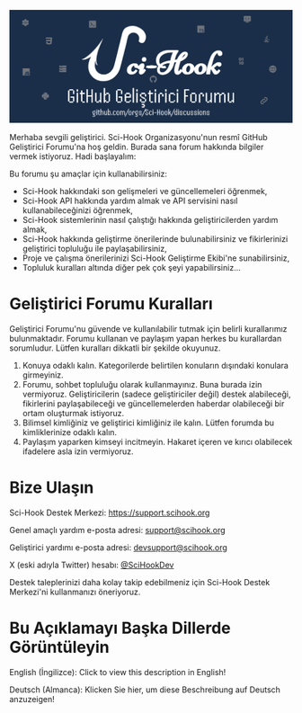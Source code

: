 [![](https://raw.githubusercontent.com/Sci-Hook/developer-forum/main/src/readme-files/images/forum-banner-tr.png)](https://github.com/orgs/Sci-Hook/discussions)

Merhaba sevgili geliştirici. Sci-Hook Organizasyonu'nun resmî GitHub Geliştirici Forumu'na hoş geldin. Burada sana forum hakkında bilgiler vermek istiyoruz. Hadi başlayalım:

Bu forumu şu amaçlar için kullanabilirsiniz:
- Sci-Hook hakkındaki son gelişmeleri ve güncellemeleri öğrenmek,
- Sci-Hook API hakkında yardım almak ve API servisini nasıl kullanabileceğinizi öğrenmek,
- Sci-Hook sistemlerinin nasıl çalıştığı hakkında geliştiricilerden yardım almak,
- Sci-Hook hakkında geliştirme önerilerinde bulunabilirsiniz ve fikirlerinizi geliştirici topluluğu ile paylaşabilirsiniz,
- Proje ve çalışma önerilerinizi Sci-Hook Geliştirme Ekibi'ne sunabilirsiniz,
- Topluluk kuralları altında diğer pek çok şeyi yapabilirsiniz...

# Geliştirici Forumu Kuralları

Geliştirici Forumu'nu güvende ve kullanılabilir tutmak için belirli kurallarımız bulunmaktadır. Forumu kullanan ve paylaşım yapan herkes bu kurallardan sorumludur. Lütfen kuralları dikkatli bir şekilde okuyunuz.

1. Konuya odaklı kalın. Kategorilerde belirtilen konuların dışındaki konulara girmeyiniz.
2. Forumu, sohbet topluluğu olarak kullanmayınız. Buna burada izin vermiyoruz. Geliştiricilerin (sadece geliştiriciler değil) destek alabileceği, fikirlerini paylaşabileceği ve güncellemelerden haberdar olabileceği bir ortam oluşturmak istiyoruz.
3. Bilimsel kimliğiniz ve geliştirici kimliğiniz ile kalın. Lütfen forumda bu kimliklerinize odaklı kalın.
4. Paylaşım yaparken kimseyi incitmeyin. Hakaret içeren ve kırıcı olabilecek ifadelere asla izin vermiyoruz.

# Bize Ulaşın

Sci-Hook Destek Merkezi: https://support.scihook.org

Genel amaçlı yardım e-posta adresi: [support@scihook.org](mailto:support@scihook.org "support@scihook.org")

Geliştirici yardımı e-posta adresi: [devsupport@scihook.org](mailto:devsupport@scihook.org "devsupport@scihook.org")

X (eski adıyla Twitter) hesabı: [@SciHookDev](https://x.com/SciHookDev)

Destek taleplerinizi daha kolay takip edebilmeniz için Sci-Hook Destek Merkezi'ni kullanmanızı öneriyoruz.

# Bu Açıklamayı Başka Dillerde Görüntüleyin

English (İngilizce): Click to view this description in English!

Deutsch (Almanca): Klicken Sie hier, um diese Beschreibung auf Deutsch anzuzeigen!
